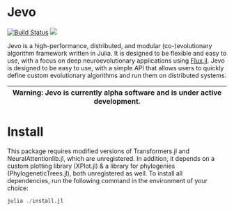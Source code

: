 # Jevo

[![Build Status](https://github.com/jarbus/Jevo.jl/actions/workflows/CI.yml/badge.svg?branch=master)](https://github.com/jarbus/Jevo.jl/actions/workflows/CI.yml?query=branch%3Amaster) 
[![](https://img.shields.io/badge/docs-dev-blue.svg)](https://jarbus.github.io/Jevo.jl/dev/)

Jevo is a high-performance, distributed, and modular (co-)evolutionary algorithm framework written in Julia. It is designed to be flexible and easy to use, with a focus on deep neuroevolutionary applications using [Flux.jl](https://fluxml.ai/Flux.jl/stable/). Jevo is designed to be easy to use, with a simple API that allows users to quickly define custom evolutionary algorithms and run them on distributed systems.


| **Warning:** Jevo is currently alpha software and is under active development. |
| ----------------------------------------- |

# Install

This package requires modified versions of Transformers.jl and NeuralAttentionlib.jl, which are unregistered. In addition, it depends on a custom plotting library (XPlot.jl) & a library for phylogenies (PhylogeneticTrees.jl), both unregistered as well. To install all dependencies, run the following command in the environment of your choice:

```julia
julia ./install.jl
```

